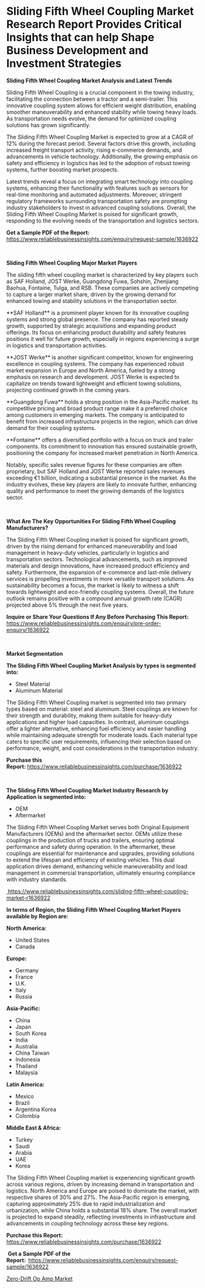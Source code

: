 <p><h1>Sliding Fifth Wheel Coupling Market Research Report Provides Critical Insights that can help Shape Business Development and Investment Strategies</h1></p><p><strong>Sliding Fifth Wheel Coupling Market Analysis and Latest Trends</strong></p>
<p><p>Sliding Fifth Wheel Coupling is a crucial component in the towing industry, facilitating the connection between a tractor and a semi-trailer. This innovative coupling system allows for efficient weight distribution, enabling smoother maneuverability and enhanced stability while towing heavy loads. As transportation needs evolve, the demand for optimized coupling solutions has grown significantly.</p><p>The Sliding Fifth Wheel Coupling Market is expected to grow at a CAGR of 12% during the forecast period. Several factors drive this growth, including increased freight transport activity, rising e-commerce demands, and advancements in vehicle technology. Additionally, the growing emphasis on safety and efficiency in logistics has led to the adoption of robust towing systems, further boosting market prospects. </p><p>Latest trends reveal a focus on integrating smart technology into coupling systems, enhancing their functionality with features such as sensors for real-time monitoring and automated adjustments. Moreover, stringent regulatory frameworks surrounding transportation safety are prompting industry stakeholders to invest in advanced coupling solutions. Overall, the Sliding Fifth Wheel Coupling Market is poised for significant growth, responding to the evolving needs of the transportation and logistics sectors.</p></p>
<p><strong>Get a Sample PDF of the Report:&nbsp;</strong> <a href="https://www.reliablebusinessinsights.com/enquiry/request-sample/1636922?utm_campaign=3362&utm_medium=2&utm_source=Github&utm_content=ia&utm_term=23032025&utm_id=sliding-fifth-wheel-coupling">https://www.reliablebusinessinsights.com/enquiry/request-sample/1636922</a></p>
<p>&nbsp;</p>
<p><strong>Sliding Fifth Wheel Coupling Major Market Players</strong></p>
<p><p>The sliding fifth wheel coupling market is characterized by key players such as SAF Holland, JOST Werke, Guangdong Fuwa, Sohshin, Zhenjiang Baohua, Fontaine, Tulga, and RSB. These companies are actively competing to capture a larger market share, driven by the growing demand for enhanced towing and stability solutions in the transportation sector.</p><p>**SAF Holland** is a prominent player known for its innovative coupling systems and strong global presence. The company has reported steady growth, supported by strategic acquisitions and expanding product offerings. Its focus on enhancing product durability and safety features positions it well for future growth, especially in regions experiencing a surge in logistics and transportation activities.</p><p>**JOST Werke** is another significant competitor, known for engineering excellence in coupling systems. The company has experienced robust market expansion in Europe and North America, fueled by a strong emphasis on research and development. JOST Werke is expected to capitalize on trends toward lightweight and efficient towing solutions, projecting continued growth in the coming years.</p><p>**Guangdong Fuwa** holds a strong position in the Asia-Pacific market. Its competitive pricing and broad product range make it a preferred choice among customers in emerging markets. The company is anticipated to benefit from increased infrastructure projects in the region, which can drive demand for their coupling systems.</p><p>**Fontaine** offers a diversified portfolio with a focus on truck and trailer components. Its commitment to innovation has ensured sustainable growth, positioning the company for increased market penetration in North America.</p><p>Notably, specific sales revenue figures for these companies are often proprietary, but SAF Holland and JOST Werke reported sales revenues exceeding €1 billion, indicating a substantial presence in the market. As the industry evolves, these key players are likely to innovate further, enhancing quality and performance to meet the growing demands of the logistics sector.</p></p>
<p>&nbsp;</p>
<p><strong>What Are The Key Opportunities For Sliding Fifth Wheel Coupling Manufacturers?</strong></p>
<p><p>The Sliding Fifth Wheel Coupling market is poised for significant growth, driven by the rising demand for enhanced maneuverability and load management in heavy-duty vehicles, particularly in logistics and transportation sectors. Technological advancements, such as improved materials and design innovations, have increased product efficiency and safety. Furthermore, the expansion of e-commerce and last-mile delivery services is propelling investments in more versatile transport solutions. As sustainability becomes a focus, the market is likely to witness a shift towards lightweight and eco-friendly coupling systems. Overall, the future outlook remains positive with a compound annual growth rate (CAGR) projected above 5% through the next five years.</p></p>
<p><strong>Inquire or Share Your Questions If Any Before Purchasing This Report:</strong> <a href="https://www.reliablebusinessinsights.com/enquiry/pre-order-enquiry/1636922?utm_campaign=3362&utm_medium=2&utm_source=Github&utm_content=ia&utm_term=23032025&utm_id=sliding-fifth-wheel-coupling">https://www.reliablebusinessinsights.com/enquiry/pre-order-enquiry/1636922</a></p>
<p>&nbsp;</p>
<p><strong>Market Segmentation</strong></p>
<p><strong>The Sliding Fifth Wheel Coupling Market Analysis by types is segmented into:</strong></p>
<p><ul><li>Steel Material</li><li>Aluminum Material</li></ul></p>
<p><p>The Sliding Fifth Wheel Coupling market is segmented into two primary types based on material: steel and aluminum. Steel couplings are known for their strength and durability, making them suitable for heavy-duty applications and higher load capacities. In contrast, aluminum couplings offer a lighter alternative, enhancing fuel efficiency and easier handling while maintaining adequate strength for moderate loads. Each material type caters to specific user requirements, influencing their selection based on performance, weight, and cost considerations in the transportation industry.</p></p>
<p><strong>Purchase this Report:&nbsp;</strong><a href="https://www.reliablebusinessinsights.com/purchase/1636922?utm_campaign=3362&utm_medium=2&utm_source=Github&utm_content=ia&utm_term=23032025&utm_id=sliding-fifth-wheel-coupling">https://www.reliablebusinessinsights.com/purchase/1636922</a></p>
<p>&nbsp;</p>
<p><strong>The Sliding Fifth Wheel Coupling Market Industry Research by Application is segmented into:</strong></p>
<p><ul><li>OEM</li><li>Aftermarket</li></ul></p>
<p><p>The Sliding Fifth Wheel Coupling Market serves both Original Equipment Manufacturers (OEMs) and the aftermarket sector. OEMs utilize these couplings in the production of trucks and trailers, ensuring optimal performance and safety during operation. In the aftermarket, these couplings are essential for maintenance and upgrades, providing solutions to extend the lifespan and efficiency of existing vehicles. This dual application drives demand, enhancing vehicle maneuverability and load management in commercial transportation, ultimately ensuring compliance with industry standards.</p></p>
<p><a href="https://www.reliablebusinessinsights.com/sliding-fifth-wheel-coupling-market-r1636922?utm_campaign=3362&utm_medium=2&utm_source=Github&utm_content=ia&utm_term=23032025&utm_id=sliding-fifth-wheel-coupling">&nbsp;https://www.reliablebusinessinsights.com/sliding-fifth-wheel-coupling-market-r1636922</a></p>
<p><strong>In terms of Region, the Sliding Fifth Wheel Coupling Market Players available by Region are:</strong></p>
<p>
    <p> <strong> North America: </strong>
        <ul>
            <li>United States</li>
            <li>Canada</li>
        </ul>
        </p> 
    <p> <strong> Europe: </strong>
        <ul>
            <li>Germany</li>
            <li>France</li>
            <li>U.K.</li>
            <li>Italy</li>
            <li>Russia</li>
        </ul>
        </p> 
    <p> <strong> Asia-Pacific: </strong>
        <ul>
            <li>China</li>
            <li>Japan</li>
            <li>South Korea</li>
            <li>India</li>
            <li>Australia</li>
            <li>China Taiwan</li>
            <li>Indonesia</li>
            <li>Thailand</li>
            <li>Malaysia</li>
        </ul>
        </p> 
    <p> <strong> Latin America: </strong>
        <ul>
            <li>Mexico</li>
            <li>Brazil</li>
            <li>Argentina Korea</li>
            <li>Colombia</li>
        </ul>
        </p> 
    <p> <strong> Middle East & Africa: </strong>
        <ul>
            <li>Turkey</li>
            <li>Saudi</li>
            <li>Arabia</li>
            <li>UAE</li>
            <li>Korea</li>
        </ul>
    </p>
    </p>
<p><p>The Sliding Fifth Wheel Coupling market is experiencing significant growth across various regions, driven by increasing demand in transportation and logistics. North America and Europe are poised to dominate the market, with respective shares of 30% and 27%. The Asia-Pacific region is emerging, capturing approximately 25% due to rapid industrialization and urbanization, while China holds a substantial 18% share. The overall market is projected to expand steadily, reflecting investments in infrastructure and advancements in coupling technology across these key regions.</p></p>
<p><strong>Purchase this Report: </strong><a href="https://www.reliablebusinessinsights.com/purchase/1636922?utm_campaign=3362&utm_medium=2&utm_source=Github&utm_content=ia&utm_term=23032025&utm_id=sliding-fifth-wheel-coupling">https://www.reliablebusinessinsights.com/purchase/1636922</a></p>
<p>&nbsp;<strong>Get a Sample PDF of the Report:&nbsp;&nbsp;</strong><a href="https://www.reliablebusinessinsights.com/enquiry/request-sample/1636922?utm_campaign=3362&utm_medium=2&utm_source=Github&utm_content=ia&utm_term=23032025&utm_id=sliding-fifth-wheel-coupling">https://www.reliablebusinessinsights.com/enquiry/request-sample/1636922</a></p>
<p><strong></strong></p>
<p><p><a href="https://github.com/iquiseeboli/Market-Research-Report-List-1/blob/main/zero-drift-op-amp-market.md?utm_campaign=3362&utm_medium=2&utm_source=Github&utm_content=ia&utm_term=23032025&utm_id=sliding-fifth-wheel-coupling">Zero-Drift Op Amp Market</a></p></p>